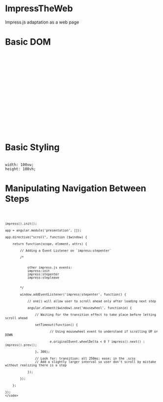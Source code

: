 # ImpressTheWeb
Impress.js adaptation as a web page


# Basic DOM
<code>
<!DOCTYPE html>
<html ng-app="presentation" scroll>
<head>
	<!-- <head> content here -->
</head>
<body>
    <div
    id="impress"
    class="presentation"
    data-min-scale="1"
    data-max-scale="1"
    data-scale="1">
        <div
        id="first"
        class="step"
        data-x="0"
        data-y="0"
        data-z="0"
        data-rotate-x="0"
        data-rotate-y="0"
        data-rotate-z="0">
        	<!-- Step Content -->
        </div>
	</div>
</body>
</html>
</code>


# Basic Styling

<code>
width: 100vw;
height: 100vh;
</code>

# Manipulating Navigation Between Steps

<code>

	impress().init();

	app = angular.module('presentation', []);

	app.directive("scroll", function ($window) {

		return function(scope, element, attrs) {

			// Adding a Event Listener on `impress:stepenter` 

			/* 


				other impress.js events:
				impress:init
				impress:stepenter
				impress:stepleave


			*/

			window.addEventListener('impress:stepenter', function() {

				// one() will allow user to scroll ahead only after loading next step

				angular.element($window).one('mousewheel', function(e) {
					
					// Waiting for the transition effect to take place before letting scroll ahead

					setTimeout(function() {

							// Using mousewheel event to understand if scrolling UP or DOWN 

							e.originalEvent.wheelDelta < 0 ? impress().next() : impress().prev();		

					}, 300);

					// Look for: transition: all 250ms; ease; in the .scss 
					// Add a slightly larger interval so user don't scroll by mistake without realizing there is a step

				});

			});

		};

	});
	</code>
